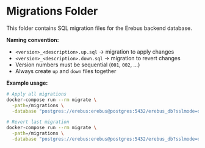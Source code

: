 # Migrations Folder

This folder contains SQL migration files for the Erebus backend database.

**Naming convention:**

- `<version>_<description>.up.sql` → migration to apply changes
- `<version>_<description>.down.sql` → migration to revert changes
- Version numbers must be sequential (`001`, `002`, …)
- Always create `up` and `down` files together

**Example usage:**

```bash
# Apply all migrations
docker-compose run --rm migrate \
  -path=/migrations \
  -database "postgres://erebus:erebus@postgres:5432/erebus_db?sslmode=disable" up

# Revert last migration
docker-compose run --rm migrate \
  -path=/migrations \
  -database "postgres://erebus:erebus@postgres:5432/erebus_db?sslmode=disable" down
